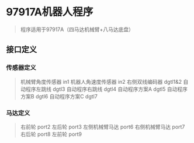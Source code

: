 ﻿97917A机器人程序
==========================================
>程序适用于97917A（四马达机械臂+八马达底盘）

接口定义
------------------------------------------
### 传感器定义
> 机械臂角度传感器	in1
> 机器人角速度传感器	in2
> 右侧双线编码器		dgtl1&2
> 自动程序左跳线		dgtl3
> 自动程序右跳线		dgtl4
> 自动程序方案A		dgtl5
> 自动程序方案B		dgtl6
> 自动程序方案C		dgtl7
### 马达定义
> 右前轮			port2
> 左后轮			port3
> 左侧机械臂马达		port6
> 右侧机械臂马达		port7
> 右后轮			port8
> 左前轮			port9